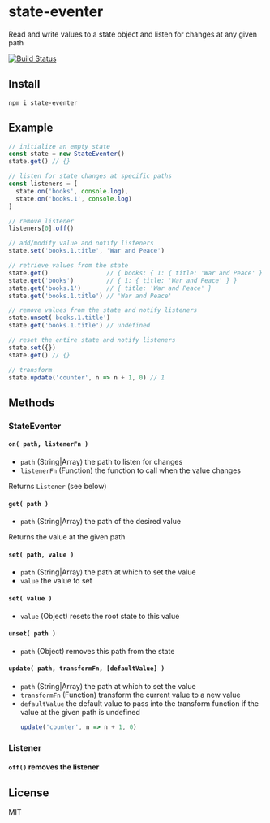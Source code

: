 # state-eventer

Read and write values to a state object and listen for changes at any given path

[![Build Status](https://travis-ci.org/will123195/state-eventer.svg?branch=master)](https://travis-ci.org/will123195/state-eventer)

## Install

```
npm i state-eventer
```

## Example

```js
// initialize an empty state
const state = new StateEventer()
state.get() // {}

// listen for state changes at specific paths
const listeners = [
  state.on('books', console.log),
  state.on('books.1', console.log)
]

// remove listener
listeners[0].off()

// add/modify value and notify listeners
state.set('books.1.title', 'War and Peace')

// retrieve values from the state
state.get()                // { books: { 1: { title: 'War and Peace' } } }
state.get('books')         // { 1: { title: 'War and Peace' } }
state.get('books.1')       // { title: 'War and Peace' }
state.get('books.1.title') // 'War and Peace'

// remove values from the state and notify listeners
state.unset('books.1.title')
state.get('books.1.title') // undefined

// reset the entire state and notify listeners
state.set({})
state.get() // {}

// transform
state.update('counter', n => n + 1, 0) // 1
```

## Methods

### StateEventer

#### `on( path, listenerFn )`
- `path` (String|Array) the path to listen for changes
- `listenerFn` (Function) the function to call when the value changes

Returns `Listener` (see below)

#### `get( path )`
- `path` (String|Array) the path of the desired value

Returns the value at the given path

#### `set( path, value )`
- `path` (String|Array) the path at which to set the value
- `value` the value to set

#### `set( value )`
- `value` (Object) resets the root state to this value

#### `unset( path )`
- `path` (Object) removes this path from the state

#### `update( path, transformFn, [defaultValue] )`
- `path` (String|Array) the path at which to set the value
- `transformFn` (Function) transform the current value to a new value
- `defaultValue` the default value to pass into the transform function if the value at the given path is undefined
  ```js
  update('counter', n => n + 1, 0)
  ```

### Listener

#### `off()` removes the listener

## License

MIT
